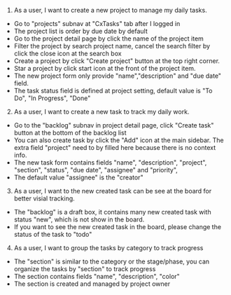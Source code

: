 1. As a user, I want to create a new project to manage my daily tasks.

- Go to "projects" subnav at "CxTasks" tab after I logged in
- The project list is order by due date by default
- Go to the project detail page by click the name of the project item
- Filter the project by search project name, cancel the search filter by click the close icon at the search box
- Create a project by click "Create project" button at the top right corner.
- Star a project by click start icon at the front of the project item.
- The new project form only provide "name","description" and "due date" field.
- The task status field is defined at project setting, default value is "To Do", "In Progress", "Done"

2. As a user, I want to create a new task to track my daily work.

- Go to the "backlog" subnav in project detail page, click "Create task" button at the bottom of the backlog list
- You can also create task by click the "Add" icon at the main sidebar.
  The extra field "project" need to by filled here because there is no context info.
- The new task form contains fields "name", "description", "project", "section", "status", "due date", "assignee" and "priority",
- The default value "assignee" is the "creator"

3. As a user, I want to the new created task can be see at the board for better visial tracking.

- The "backlog" is a draft box, it contains many new created task with status "new", which is not show in the board.
- If you want to see the new created task in the board, please change the status of the task to "todo"

4. As a user, I want to group the tasks by category to track progress

- The "section" is similar to the category or the stage/phase, you can organize the tasks by "section" to track progress
- The section contains fields "name", "description", "color"
- The section is created and managed by project owner

